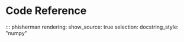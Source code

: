 # Code Reference

::: phisherman
    rendering:
        show_source: true
    selection:
        docstring_style: "numpy"

